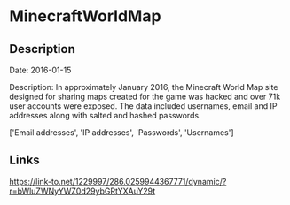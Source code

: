 # MinecraftWorldMap

## Description

Date: 2016-01-15

Description:
In approximately January 2016, the Minecraft World Map site designed for sharing maps created for the game was hacked and over 71k user accounts were exposed. The data included usernames, email and IP addresses along with salted and hashed passwords.


['Email addresses', 'IP addresses', 'Passwords', 'Usernames']

## Links

https://link-to.net/1229997/286.0259944367771/dynamic/?r=bWluZWNyYWZ0d29ybGRtYXAuY29t